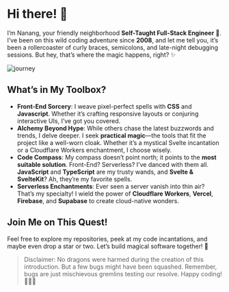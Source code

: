 # Hi there! 👋
I’m Nanang, your friendly neighborhood **Self-Taught Full-Stack Engineer** 🚀. I’ve been on this wild coding adventure since **2008**, and let me tell you, it’s been a rollercoaster of curly braces, semicolons, and late-night debugging sessions. But hey, that’s where the magic happens, right? ✨

![journey](https://github.com/mahdaen/mahdaen/assets/1680665/90d989fb-552f-46be-a12a-0e1880236b21)

## What’s in My Toolbox?
* **Front-End Sorcery**: I weave pixel-perfect spells with **CSS** and **Javascript**. Whether it’s crafting responsive layouts or conjuring interactive UIs, I’ve got you covered.
* **Alchemy Beyond Hype**: While others chase the latest buzzwords and trends, I delve deeper. I seek **practical magic**—the tools that fit the project like a well-worn cloak. Whether it’s a mystical Svelte incantation or a Cloudflare Workers enchantment, I choose wisely.
* **Code Compass**: My compass doesn’t point north; it points to the **most suitable solution**. Front-End? Serverless? I’ve danced with them all. **JavaScript** and **TypeScript** are my trusty wands, and **Svelte & SvelteKit**? Ah, they’re my favorite spells.
* **Serverless Enchantments**: Ever seen a server vanish into thin air? That’s my specialty! I wield the power of **Cloudflare Workers**, **Vercel**, **Firebase**, and **Supabase** to create cloud-native wonders.

## Join Me on This Quest!
Feel free to explore my repositories, peek at my code incantations, and maybe even drop a star or two. Let’s build magical software together! 🌟

> Disclaimer: No dragons were harmed during the creation of this introduction. But a few bugs might have been squashed. Remember, bugs are just mischievous gremlins testing our resolve. Happy coding! 🧙‍♂️✨

